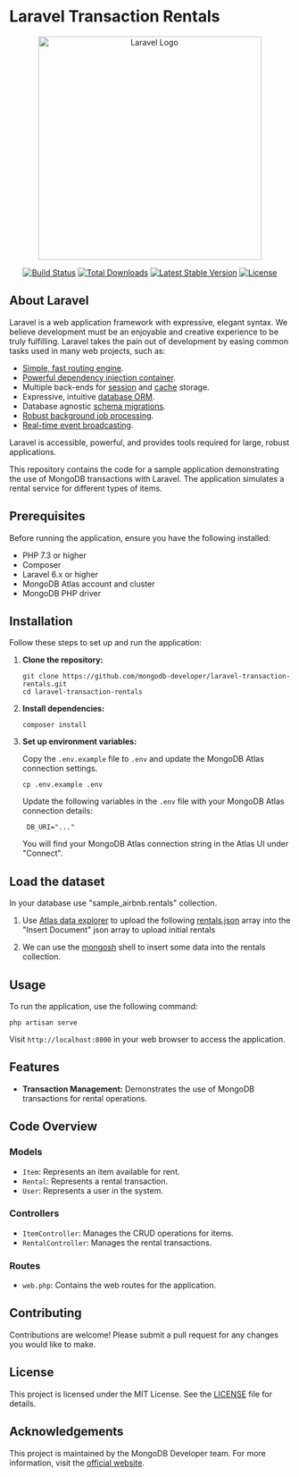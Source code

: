 # Laravel Transaction Rentals

<p align="center"><a href="https://laravel.com" target="_blank"><img src="https://raw.githubusercontent.com/laravel/art/master/logo-lockup/5%20SVG/2%20CMYK/1%20Full%20Color/laravel-logolockup-cmyk-red.svg" width="400" alt="Laravel Logo"></a></p>

<p align="center">
<a href="https://github.com/laravel/framework/actions"><img src="https://github.com/laravel/framework/workflows/tests/badge.svg" alt="Build Status"></a>
<a href="https://packagist.org/packages/laravel/framework"><img src="https://img.shields.io/packagist/dt/laravel/framework" alt="Total Downloads"></a>
<a href="https://packagist.org/packages/laravel/framework"><img src="https://img.shields.io/packagist/v/laravel/framework" alt="Latest Stable Version"></a>
<a href="https://packagist.org/packages/laravel/framework"><img src="https://img.shields.io/packagist/l/laravel/framework" alt="License"></a>
</p>

## About Laravel

Laravel is a web application framework with expressive, elegant syntax. We believe development must be an enjoyable and creative experience to be truly fulfilling. Laravel takes the pain out of development by easing common tasks used in many web projects, such as:

- [Simple, fast routing engine](https://laravel.com/docs/routing).
- [Powerful dependency injection container](https://laravel.com/docs/container).
- Multiple back-ends for [session](https://laravel.com/docs/session) and [cache](https://laravel.com/docs/cache) storage.
- Expressive, intuitive [database ORM](https://laravel.com/docs/eloquent).
- Database agnostic [schema migrations](https://laravel.com/docs/migrations).
- [Robust background job processing](https://laravel.com/docs/queues).
- [Real-time event broadcasting](https://laravel.com/docs/broadcasting).

Laravel is accessible, powerful, and provides tools required for large, robust applications.



This repository contains the code for a sample application demonstrating the use of MongoDB transactions with Laravel. The application simulates a rental service for different types of items.

## Prerequisites

Before running the application, ensure you have the following installed:

- PHP 7.3 or higher
- Composer
- Laravel 6.x or higher
- MongoDB Atlas account and cluster
- MongoDB PHP driver

## Installation

Follow these steps to set up and run the application:

1. **Clone the repository:**

   ```
   git clone https://github.com/mongodb-developer/laravel-transaction-rentals.git
   cd laravel-transaction-rentals
   ```

2. **Install dependencies:**

   ```
   composer install
   ```

3. **Set up environment variables:**

   Copy the `.env.example` file to `.env` and update the MongoDB Atlas connection settings.

   ```
   cp .env.example .env
   ```

   Update the following variables in the `.env` file with your MongoDB Atlas connection details:

   ```
    DB_URI="..."
   ```

   You will find your MongoDB Atlas connection string in the Atlas UI under "Connect".

## Load the dataset

In your database use "sample_airbnb.rentals" collection.

1. Use [Atlas data explorer](https://www.mongodb.com/docs/atlas/atlas-ui/documents/#insert-documents) to upload the following [rentals.json](https://raw.githubusercontent.com/mongodb-developer/symfony-mongodb-atlas-rentals/main/data/symfony.rentals.json) array into the "Insert Document" json array to upload initial rentals

2. We can use the [mongosh](https://www.mongodb.com/docs/mongodb-shell/install/) shell to insert some data into the rentals collection.

## Usage

To run the application, use the following command:

```
php artisan serve
```

Visit `http://localhost:8000` in your web browser to access the application.

## Features

- **Transaction Management:** Demonstrates the use of MongoDB transactions for rental operations.

## Code Overview

### Models

- `Item`: Represents an item available for rent.
- `Rental`: Represents a rental transaction.
- `User`: Represents a user in the system.

### Controllers

- `ItemController`: Manages the CRUD operations for items.
- `RentalController`: Manages the rental transactions.
  
### Routes

- `web.php`: Contains the web routes for the application.


## Contributing

Contributions are welcome! Please submit a pull request for any changes you would like to make.

## License

This project is licensed under the MIT License. See the [LICENSE](LICENSE) file for details.

## Acknowledgements

This project is maintained by the MongoDB Developer team. For more information, visit the [official website](https://www.mongodb.com).


